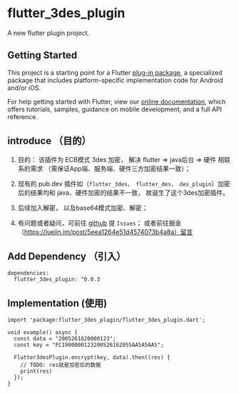# flutter_3des_plugin

A new flutter plugin project.

## Getting Started

This project is a starting point for a Flutter
[plug-in package](https://flutter.dev/developing-packages/),
a specialized package that includes platform-specific implementation code for
Android and/or iOS.

For help getting started with Flutter, view our 
[online documentation](https://flutter.dev/docs), which offers tutorials, 
samples, guidance on mobile development, and a full API reference.

## introduce （目的）
  1. 目的： 该插件为 ECB模式 3des 加密， 解决 flutter => java后台 => 硬件 相联系的需求 （需保证App端、服务端、硬件三方加密结果一致）；
 
  2. 现有的 pub.dev 插件如（`flutter_3des， flutter_des， des_plugin`）加密后的结果均和 java、硬件加密的结果不一致， 故诞生了这个3des加密插件。
 
  3. 后续加入解密， 以及base64模式加密、解密；

  4. 有问题或者疑问，可前往 [github](https://github.com/laijinxian/flutter_3des_plugin) 提 `Issues`； 或者前往掘金（https://juejin.im/post/5eea1264e51d4574073b4a8a）留言

## Add Dependency （引入）
```
dependencies:
  flutter_3des_plugin: ^0.0.3
```

## Implementation (使用)

```
import 'package:flutter_3des_plugin/flutter_3des_plugin.dart';

void example() async {
  const data = "2005261620000123";
  const key = "FC1900000123200526162055AA5A5AA5";

  Flutter3desPlugin.encrypt(key, data).then((res) {
    // TODO: res就是加密后的数据
    print(res)
  });
}
```